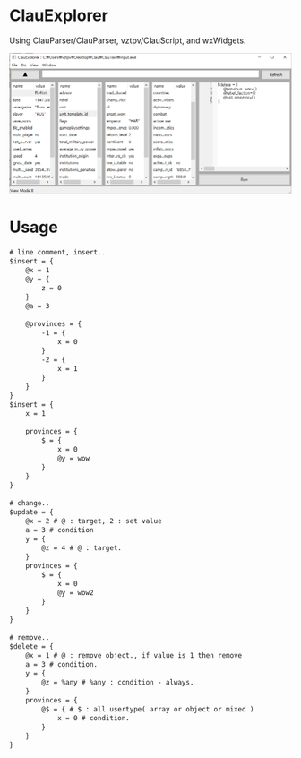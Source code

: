 # ClauExplorer
Using ClauParser/ClauParser, vztpv/ClauScript, and wxWidgets.

![alt text](test.png) 

# Usage 
	# line comment, insert..
	$insert = {
		@x = 1 
		@y = {
			z = 0
		} 
		@a = 3

		@provinces = {
			-1 = {
				x = 0
			}
			-2 = {
				x = 1
			}
		}
	}
	$insert = {
		x = 1

		provinces = {
			$ = {
				x = 0
				@y = wow
			}
		}
	}

	# change..
	$update = {
		@x = 2 # @ : target, 2 : set value
		a = 3 # condition
		y = {
			@z = 4 # @ : target.
		}
		provinces = {
			$ = {
				x = 0
				@y = wow2
			}
		}
	}

	# remove..
	$delete = {
		@x = 1 # @ : remove object., if value is 1 then remove
		a = 3 # condition.
		y = {
			@z = %any # %any : condition - always.
		}
		provinces = {
			@$ = { # $ : all usertype( array or object or mixed )
				x = 0 # condition.
			}
		}
	}
